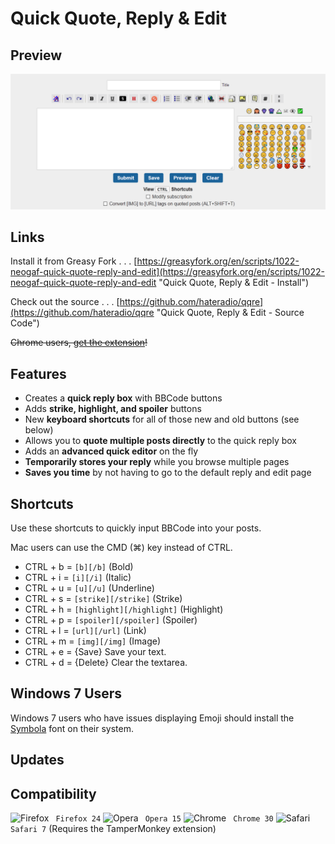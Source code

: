 # Quick Quote, Reply & Edit

## Preview

![Quick Quote, Reply & Edit](https://raw.githubusercontent.com/hateradio/qqre/master/screenshot.png "Version 10 Preview")

## Links

Install it from Greasy Fork . . . [https://greasyfork.org/en/scripts/1022-neogaf-quick-quote-reply-and-edit](https://greasyfork.org/en/scripts/1022-neogaf-quick-quote-reply-and-edit "Quick Quote, Reply &amp; Edit - Install")

Check out the source . . . [https://github.com/hateradio/qqre](https://github.com/hateradio/qqre "Quick Quote, Reply &amp; Edit - Source Code")

<strike>Chrome users, [get the extension](https://chrome.google.com/webstore/detail/neogaf-quick-quote-reply/cepaobafibbkpibaddehcnldhcnjjgal)!</strike>

## Features

* Creates a **quick reply box** with BBCode buttons
* Adds **strike, highlight, and spoiler** buttons
* New **keyboard shortcuts** for all of those new and old buttons (see below)
* Allows you to **quote multiple posts directly** to the quick reply box
* Adds an **advanced quick editor** on the fly
* **Temporarily stores your reply** while you browse multiple pages
* **Saves you time** by not having to go to the default reply and edit page

## Shortcuts

Use these shortcuts to quickly input BBCode into your posts.

Mac users can use the CMD (⌘) key instead of CTRL.

* CTRL + b = `[b][/b]` (Bold)
* CTRL + i = `[i][/i]` (Italic)
* CTRL + u = `[u][/u]` (Underline)
* CTRL + s = `[strike][/strike]` (Strike)
* CTRL + h = `[highlight][/highlight]` (Highlight)
* CTRL + p = `[spoiler][/spoiler]` (Spoiler)
* CTRL + l = `[url][/url]` (Link)
* CTRL + m = `[img][/img]` (Image)
* CTRL + e = {Save} Save your text.
* CTRL + d = {Delete} Clear the textarea.

## Windows 7 Users

Windows 7 users who have issues displaying Emoji should install the [Symbola](http://users.teilar.gr/~g1951d/) font on their system.

## Updates

## Compatibility

![Firefox](https://i.imgur.com/VATcH.png "Firefox") ` Firefox 24`
![Opera](https://i.imgur.com/kqUXX.png "Opera") ` Opera 15`
![Chrome](https://i.imgur.com/rFFb0.png "Chrome") ` Chrome 30`
![Safari](https://i.imgur.com/Ll1Ir.png "Safari") ` Safari 7` (Requires the TamperMonkey extension)

